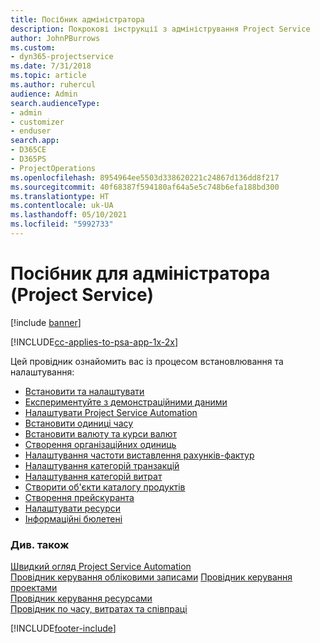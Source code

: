 ```yaml
---
title: Посібник адміністратора
description: Покрокові інструкції з адміністрування Project Service
author: JohnPBurrows
ms.custom:
- dyn365-projectservice
ms.date: 7/31/2018
ms.topic: article
ms.author: ruhercul
audience: Admin
search.audienceType:
- admin
- customizer
- enduser
search.app:
- D365CE
- D365PS
- ProjectOperations
ms.openlocfilehash: 8954964ee5503d338620221c24867d136dd8f217
ms.sourcegitcommit: 40f68387f594180af64a5e5c748b6efa188bd300
ms.translationtype: HT
ms.contentlocale: uk-UA
ms.lasthandoff: 05/10/2021
ms.locfileid: "5992733"
---
```

# <a name="administrator-guide-project-service"></a>Посібник для адміністратора (Project Service)

[!include [banner](../includes/psa-now-project-operations.md)]

[!INCLUDE[cc-applies-to-psa-app-1x-2x](../includes/cc-applies-to-psa-app-1x-2x.md)]

Цей провідник ознайомить вас із процесом встановлювання та налаштування:  
  
- [Встановити та налаштувати](install-customize.md)
- [Експериментуйте з демонстраційними даними](use-demo-data.md)
- [Налаштувати Project Service Automation](configure.md)
- [Встановити одиниці часу](set-up-time-units.md)
- [Встановити валюту та курси валют](set-up-currencies-exchange-rates.md)
- [Створення організаційних одиниць](create-organizational-units.md)
- [Налаштування частоти виставлення рахунків-фактур](set-up-invoice-frequencies.md)
- [Налаштування категорій транзакцій](configure-transaction-categories.md)
- [Налаштування категорій витрат](configure-expense-categories.md)
- [Створити об'єкти каталогу продуктів](create-product-catalog-items.md)
- [Створення прейскуранта](create-price-list.md)
- [Налаштувати ресурси](set-up-resources.md)
- [Інформаційні бюлетені](white-papers.md)
  
### <a name="see-also"></a>Див. також  
 [Швидкий огляд Project Service Automation](../psa/overview.md)    
 [Провідник керування обліковими записами](../psa/account-manager-guide.md) [Провідник керування проектами](../psa/project-manager-guide.md)   
 [Провідник керування ресурсами](../psa/resource-manager-guide.md)   
 [Провідник по часу, витратах та співпраці](../psa/time-expense-collaboration-guide.md)


[!INCLUDE[footer-include](../includes/footer-banner.md)]